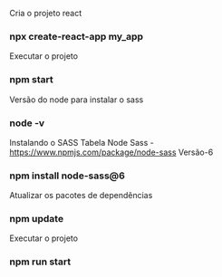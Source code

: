 Cria o projeto react
### npx create-react-app my_app

Executar o projeto
### npm start

Versão do node para instalar o sass
### node -v

Instalando o SASS
Tabela Node Sass - https://www.npmjs.com/package/node-sass
Versão-6
### npm install node-sass@6

Atualizar os pacotes de dependências
### npm update

Executar o projeto
### npm run start
